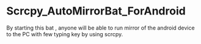 # Scrcpy_AutoMirrorBat_ForAndroid
By starting this bat , anyone will be able to  run mirror of the android device to the PC with few typing key by  using scrcpy.
